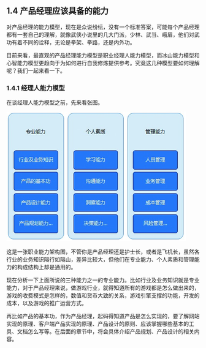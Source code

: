 ## 1.4 产品经理应该具备的能力

对产品经理的能力模型，现在是众说纷纭，没有一个标准答案，可能每个产品经理都有一套自己的理解，就像武侠小说里的几大门派，少林、武当、峨眉，他们对武功有着不同的诠释，无论是拳架、拳路，还是内外功。

目前来看，最直观的产品经理能力模型是职业经理人能力模型，而冰山能力模型和心智能力模型更趋向于为如何进行自我修炼提供参考。究竟这几种模型要如何理解呢？我们一起来看一下。

### 1.4.1 经理人能力模型

在谈经理人能力模型之前，先来看张图。

![](images/image01907.jpeg)

这是一张职业能力架构图，不管你是产品经理还是护士长，或者是飞机长，虽然各行业的业务知识隔行如隔山，差异比较大，但他们在专业能力、个人素质和管理能力的构成结构上却是通用的。

现在分析一下上面所说的三种能力之一的专业能力。比如行业及业务知识就是专业能力，对于产品经理来说，做游戏行业，就得知道所有的游戏都是怎么做出来的，游戏的收费模式是怎样的，数值和货币大致的关系，游戏引擎支撑的功能，开发的成本，以及游戏的推广运营方式。

再比如产品的基本功，作为产品经理，起码得知道产品是怎么实现的，要了解网站实现的原理、客户端产品实现的原理、产品设计的原则、应该掌握哪些基本的工具、文档怎么写等。在后面的章节中，将会具体介绍产品规划、产品设计的相关内容。
